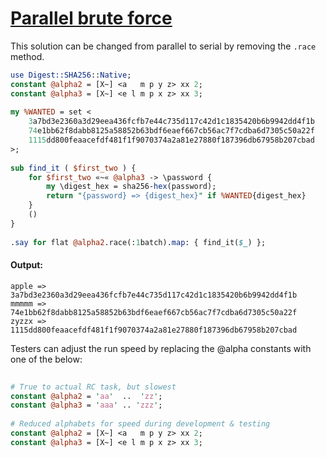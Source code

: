 [1]: https://rosettacode.org/wiki/Parallel_brute_force

# [Parallel brute force][1]


This solution can be changed from parallel to serial by removing the `.race` method.

```perl
use Digest::SHA256::Native;
constant @alpha2 = [X~] <a   m p y z> xx 2;
constant @alpha3 = [X~] <e l m p x z> xx 3;
 
my %WANTED = set <
    3a7bd3e2360a3d29eea436fcfb7e44c735d117c42d1c1835420b6b9942dd4f1b
    74e1bb62f8dabb8125a58852b63bdf6eaef667cb56ac7f7cdba6d7305c50a22f
    1115dd800feaacefdf481f1f9070374a2a81e27880f187396db67958b207cbad
>;
 
sub find_it ( $first_two ) {
    for $first_two «~« @alpha3 -> \password {
        my \digest_hex = sha256-hex(password);
        return "{password} => {digest_hex}" if %WANTED{digest_hex}
    }
    ()
}
 
.say for flat @alpha2.race(:1batch).map: { find_it($_) };
```

#### Output:
```
apple => 3a7bd3e2360a3d29eea436fcfb7e44c735d117c42d1c1835420b6b9942dd4f1b
mmmmm => 74e1bb62f8dabb8125a58852b63bdf6eaef667cb56ac7f7cdba6d7305c50a22f
zyzzx => 1115dd800feaacefdf481f1f9070374a2a81e27880f187396db67958b207cbad
```


Testers can adjust the run speed by replacing the @alpha constants with one of the below:

```perl
 
# True to actual RC task, but slowest
constant @alpha2 = 'aa'  ..  'zz';
constant @alpha3 = 'aaa' .. 'zzz';
 
# Reduced alphabets for speed during development & testing
constant @alpha2 = [X~] <a   m p y z> xx 2;
constant @alpha3 = [X~] <e l m p x z> xx 3;
 
```
